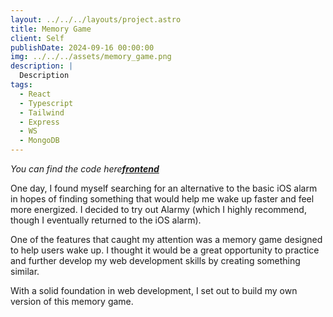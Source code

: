```yaml
---
layout: ../../../layouts/project.astro
title: Memory Game
client: Self
publishDate: 2024-09-16 00:00:00
img: ../../../assets/memory_game.png
description: |
  Description
tags:
  - React
  - Typescript
  - Tailwind
  - Express
  - WS
  - MongoDB
---
```


_You can find the code here[**frontend**](https://github.com/dtetradis/memory_game_frontend)_

One day, I found myself searching for an alternative to the basic iOS alarm in hopes of finding something that would help me wake up faster and feel more energized. I decided to try out Alarmy (which I highly recommend, though I eventually returned to the iOS alarm).

One of the features that caught my attention was a memory game designed to help users wake up. I thought it would be a great opportunity to practice and further develop my web development skills by creating something similar.

With a solid foundation in web development, I set out to build my own version of this memory game.
